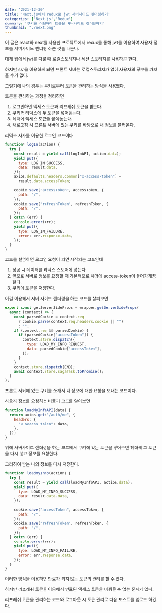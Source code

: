```yaml
---
date: '2021-12-30'
title: 'Next.js에서 redux로 jwt 서버사이드 렌더링하기'
categories: ['Next.js','Redux']
summary: '쿠키를 이용하여 토큰을 서버사이드 렌더링하기'
thumbnail: "./next.png"
---
```

이 글은 react와 next를 사용한 프로젝트에서 redux를 통해 jwt를 이용하여 사용자 정보를 서버사이드 렌더링 하는 것을 다룬다.

대게 웹에서 jwt를 다룰 때 로컬스토리지나 세션 스토리지를 사용하곤 한다.

하지만 ssr을 이용하게 되면 프론트 서버는 로컬스토리지가 없어 사용자의 정보를 가져올 수가 없다.

그렇기에 나의 경우는 쿠키로부터 토큰을 관리하는 방식을 사용했다.

토큰을 관리하는 과정을 정리하면

1. 로그인하면 액세스 토큰과 리프레쉬 토큰을 받는다.
2. 쿠키와 리덕스에 두 토큰을 넣어놓는다.
3. 헤더에 액세스 토큰을 붙여놓는다.
4. 새로고침 시 프론트 서버에 있는 쿠키를 바탕으로 내 정보를 불러온다.

리덕스 사가를 이용한 로그인 코드이다

```jsx
function* logIn(action) {
  try {
    const result = yield call(logInAPI, action.data);
    yield put({
      type: LOG_IN_SUCCESS,
      data: result.data.
    });
    axios.defaults.headers.common["x-access-token"] =
      result.data.accessToken;
  
    cookie.save("accessToken", accessToken, {
      path: "/",
    });
    cookie.save("refreshToken", refreshToken, {
      path: "/",
    });
  } catch (err) {
    console.error(err);
    yield put({
      type: LOG_IN_FAILURE,
      error: err.response.data,
    });
  }
}
```

코드를 설명하면 로그인 요청이 되면 시작되는 코드인데 

1. 성공 시 데이터를 리덕스 스토어에 넣는다
2. 앞으로 서버로 정보를 요청할 때 기본적으로 헤더에 access-token이 들어가게끔 한다.
3. 쿠키에 토큰을 저장한다.

이걸 이용해서 서버 사이드 렌더링을 하는 코드를 살펴보면

```jsx
export const getServerSideProps = wrapper.getServerSideProps(
  async (context) => {
    const parsedCookie = context.req
      ? cookie.parse(context.req.headers.cookie || "")
      : "";
    if (context.req && parsedCookie) {
      if (parsedCookie["accessToken"]) {
        context.store.dispatch({
          type: LOAD_MY_INFO_REQUEST,
          data: parsedCookie["accessToken"],
        });
      }
    }
    context.store.dispatch(END);
    await context.store.sagaTask.toPromise();
  }
);
```

프론트 서버에 있는 쿠키를 쪼개서 내 정보에 대한 요청을 보내는 코드이다.

사용자 정보를 요청하는 비동기 코드를 알아보면

```jsx
function loadMyInfoAPI(data) {
  return axios.get("/auth/me", {
    headers: {
      "x-access-token": data,
    },
  });
}
```

위에 서버사이드 렌더링을 하는 코드에서 쿠키에 있는 토큰을 넣어주면 헤더에 그 토큰을 다시 넣고 정보를 요청한다.

그리하여 받는 나의 정보를 다시 저장한다.

```jsx
function* loadMyInfo(action) {
  try {
    const result = yield call(loadMyInfoAPI, action.data);
    yield put({
      type: LOAD_MY_INFO_SUCCESS,
      data: result.data.data,
    });
   
    cookie.save("accessToken", accessToken, {
      path: "/",
    });
    cookie.save("refreshToken", refreshToken, {
      path: "/",
    });
  } catch (err) {
    console.error(err);
    yield put({
      type: LOAD_MY_INFO_FAILURE,
      error: err.response.data,
    });
  }
}
```

이러한 방식을 이용하면 만료가 되지 않는 토큰의 관리를 할 수 있다. 

하지만 리프레쉬 토큰을 이용해서 만료된 액세스 토큰을 바꿔올 수 없는 문제가 있다.

리프레쉬 토큰을 관리하는 코드와 로그아웃 시 토큰 관리로 다음 포스트를 업로드 하겠다.